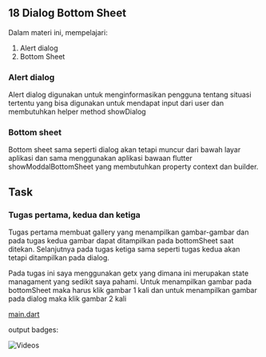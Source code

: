 

## 18 Dialog Bottom Sheet

Dalam materi ini, mempelajari:
1. Alert dialog
2. Bottom Sheet

### Alert dialog
Alert dialog digunakan untuk menginformasikan pengguna tentang situasi tertentu yang bisa digunakan untuk mendapat input dari user dan membutuhkan helper method showDialog

### Bottom sheet
Bottom sheet sama seperti dialog akan tetapi muncur dari bawah layar aplikasi dan sama menggunakan aplikasi bawaan flutter showModdalBottomSheet yang membutuhkan property context dan builder.
   

## Task

### Tugas pertama, kedua dan ketiga
Tugas pertama membuat gallery yang menampilkan gambar-gambar dan pada tugas kedua gambar dapat ditampilkan pada bottomSheet saat ditekan. Selanjutnya pada tugas ketiga sama seperti tugas kedua akan tetapi ditampilkan pada dialog.

Pada tugas ini saya menggunakan getx yang dimana ini merupakan state managament yang sedikit saya pahami. Untuk menampilkan gambar pada bottomSheet maka harus klik gambar 1 kali dan untuk menampilkan gambar pada dialog maka klik gambar 2 kali

[main.dart](./praktikum/section18/lib/main.dart)

output badges:

![Videos](./gift/output.gif)





